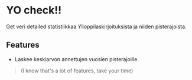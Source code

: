 # YO check!!

Get veri detailed statistiikkaa Ylioppilaskirjoituksista ja niiden pisterajoista.

## Features

- Laskee keskiarvon annettujen vuosien pisterajoille.

>(I know that's a lot of features, take your time) 
